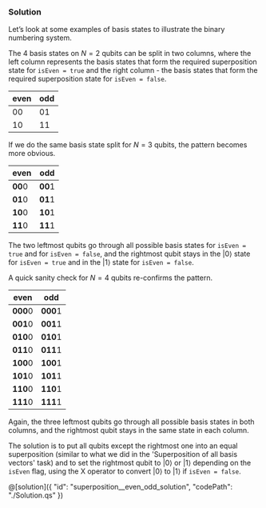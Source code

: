 ### Solution

Let’s look at some examples of basis states to illustrate the binary numbering system. 

The 4 basis states on $N = 2$ qubits can be split in two columns, where the left column represents the basis states that form the required superposition state for `isEven = true` and the right column - the basis states that form the required superposition state for `isEven = false`.

| even | odd |
| ---- | --- |
| 00   | 01  |
| 10   | 11  |
 
If we do the same basis state split for $N = 3$ qubits, the pattern becomes more obvious.

| even     | odd     |
| -------- | ------- |
| **00**0  | **00**1 |
| **01**0  | **01**1 |
| **10**0  | **10**1 |
| **11**0  | **11**1 |

The two leftmost qubits go through all possible basis states for `isEven = true` and for `isEven = false`, and the rightmost qubit stays in the $|0\rangle$ state for `isEven = true` and in the $|1\rangle$ state for `isEven = false`. 

A quick sanity check for $N = 4$ qubits re-confirms the pattern.

| even      | odd      |
| --------- | -------- |
| **000**0  | **000**1 |
| **001**0  | **001**1 |
| **010**0  | **010**1 |
| **011**0  | **011**1 |
| **100**0  | **100**1 |
| **101**0  | **101**1 |
| **110**0  | **110**1 |
| **111**0  | **111**1 |
 
Again, the three leftmost qubits go through all possible basis states in both columns, and the rightmost qubit stays in the same state in each column. 

The solution is to put all qubits except the rightmost one into an equal superposition (similar to what we did in the 'Superposition of all basis vectors' task) and to set the rightmost qubit to $|0\rangle$ or $|1\rangle$ depending on the `isEven` flag, using the X operator to convert $|0\rangle$ to $|1\rangle$ if `isEven = false`.
 

@[solution]({
    "id": "superposition__even_odd_solution",
    "codePath": "./Solution.qs"
})

